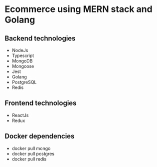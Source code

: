 # Ecommerce using MERN stack and Golang 

## Backend technologies

* NodeJs
* Typescript
* MongoDB
* Mongoose
* Jest
* Golang
* PostgreSQL
* Redis

## Frontend technologies

* ReactJs
* Redux

## Docker dependencies

* docker pull mongo
* docker pull postgres
* docker pull redis
